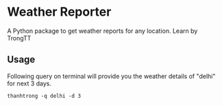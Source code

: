 # Weather Reporter

A Python package to get weather reports for any location. Learn by TrongTT

## Usage

Following query on terminal will provide you the weather details of "delhi" for next 3 days.

```
thanhtrong -q delhi -d 3
```
